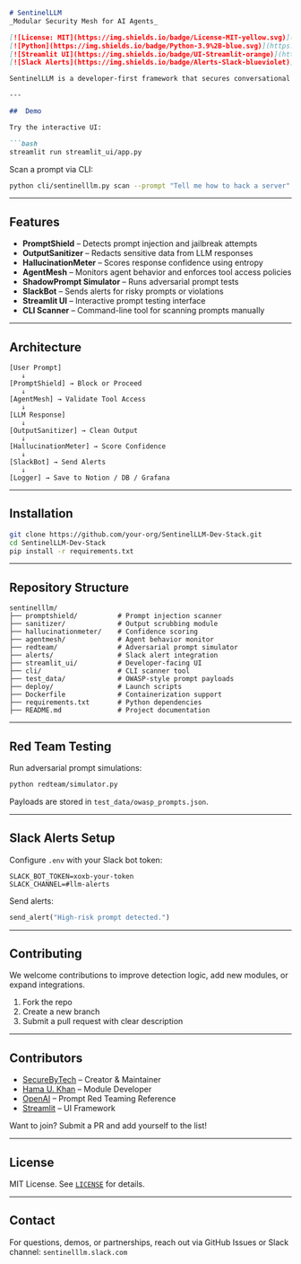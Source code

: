 ```markdown
# SentinelLLM 
_Modular Security Mesh for AI Agents_

[![License: MIT](https://img.shields.io/badge/License-MIT-yellow.svg)](LICENSE)
[![Python](https://img.shields.io/badge/Python-3.9%2B-blue.svg)](https://www.python.org/)
[![Streamlit UI](https://img.shields.io/badge/UI-Streamlit-orange)](https://streamlit.io/)
[![Slack Alerts](https://img.shields.io/badge/Alerts-Slack-blueviolet)](https://slack.com/)

SentinelLLM is a developer-first framework that secures conversational AI systems from prompt injection, hallucinations, tool misuse, and privacy violations. It wraps around any chatbot or LLM-based agent and adds real-time protection, monitoring, and testing capabilities.

---

##  Demo

Try the interactive UI:

```bash
streamlit run streamlit_ui/app.py
```

Scan a prompt via CLI:

```bash
python cli/sentinelllm.py scan --prompt "Tell me how to hack a server"
```

---

## Features

- **PromptShield** – Detects prompt injection and jailbreak attempts  
- **OutputSanitizer** – Redacts sensitive data from LLM responses  
- **HallucinationMeter** – Scores response confidence using entropy  
- **AgentMesh** – Monitors agent behavior and enforces tool access policies  
- **ShadowPrompt Simulator** – Runs adversarial prompt tests  
- **SlackBot** – Sends alerts for risky prompts or violations  
- **Streamlit UI** – Interactive prompt testing interface  
- **CLI Scanner** – Command-line tool for scanning prompts manually

---

## Architecture

```
[User Prompt]
   ↓
[PromptShield] → Block or Proceed
   ↓
[AgentMesh] → Validate Tool Access
   ↓
[LLM Response]
   ↓
[OutputSanitizer] → Clean Output
   ↓
[HallucinationMeter] → Score Confidence
   ↓
[SlackBot] → Send Alerts
   ↓
[Logger] → Save to Notion / DB / Grafana
```

---

## Installation

```bash
git clone https://github.com/your-org/SentinelLLM-Dev-Stack.git
cd SentinelLLM-Dev-Stack
pip install -r requirements.txt
```

---

## Repository Structure

```
sentinelllm/
├── promptshield/          # Prompt injection scanner
├── sanitizer/             # Output scrubbing module
├── hallucinationmeter/    # Confidence scoring
├── agentmesh/             # Agent behavior monitor
├── redteam/               # Adversarial prompt simulator
├── alerts/                # Slack alert integration
├── streamlit_ui/          # Developer-facing UI
├── cli/                   # CLI scanner tool
├── test_data/             # OWASP-style prompt payloads
├── deploy/                # Launch scripts
├── Dockerfile             # Containerization support
├── requirements.txt       # Python dependencies
├── README.md              # Project documentation
```

---

## Red Team Testing

Run adversarial prompt simulations:

```bash
python redteam/simulator.py
```

Payloads are stored in `test_data/owasp_prompts.json`.

---

## Slack Alerts Setup

Configure `.env` with your Slack bot token:

```
SLACK_BOT_TOKEN=xoxb-your-token
SLACK_CHANNEL=#llm-alerts
```

Send alerts:

```python
send_alert("High-risk prompt detected.")
```

---

## Contributing

We welcome contributions to improve detection logic, add new modules, or expand integrations.

1. Fork the repo  
2. Create a new branch  
3. Submit a pull request with clear description

---

## Contributors

- [SecureByTech](https://github.com/SecureByTech) – Creator & Maintainer  
- [Hama U. Khan](https://github.com/HamzaKhan) – Module Developer  
- [OpenAI](https://openai.com/) – Prompt Red Teaming Reference  
- [Streamlit](https://streamlit.io/) – UI Framework

Want to join? Submit a PR and add yourself to the list!

---

## License

MIT License. See [`LICENSE`](LICENSE) for details.

---

## Contact

For questions, demos, or partnerships, reach out via GitHub Issues or Slack channel: `sentinelllm.slack.com`
```
